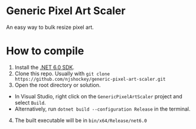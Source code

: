 # Generic Pixel Art Scaler

An easy way to bulk resize pixel art.

# How to compile

1. Install the [.NET 6.0 SDK](https://dotnet.microsoft.com/en-us/download/dotnet/6.0).
2. Clone this repo. Usually with `git clone https://github.com/njshockey/generic-pixel-art-scaler.git`
3. Open the root directory or solution.
  - In Visual Studio, right click on the `GenericPixelArtScaler` project and select `Build`.
  - Alternatively, run `dotnet build --configuration Release` in the terminal.
4. The built executable will be in `bin/x64/Release/net6.0`